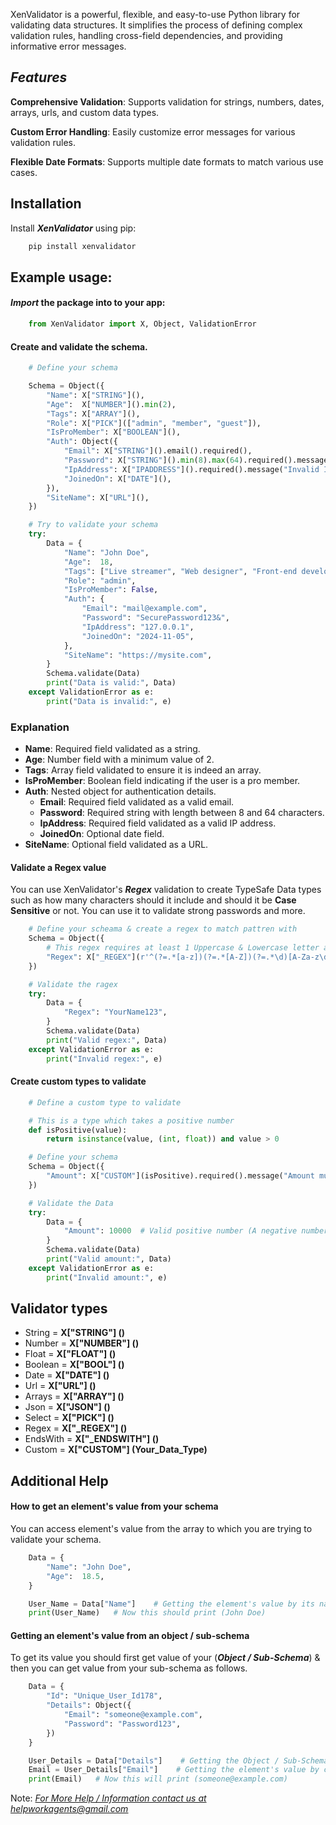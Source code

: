 XenValidator is a powerful, flexible, and easy-to-use Python library for validating data structures. It simplifies the process of defining complex validation rules, handling cross-field dependencies, and providing informative error messages.

## *Features*
**Comprehensive Validation**: Supports validation for strings, numbers, dates, arrays, urls, and custom data types.

**Custom Error Handling**: Easily customize error messages for various validation rules.

**Flexible Date Formats**: Supports multiple date formats to match various use cases.

## Installation

Install ***XenValidator*** using pip:

```bash
    pip install xenvalidator
``` 

## Example usage:

#### *Import* the package into to your app:

```python
    from XenValidator import X, Object, ValidationError
```

#### Create and validate the schema.

```python
    # Define your schema

    Schema = Object({
        "Name": X["STRING"](),
        "Age":  X["NUMBER"]().min(2),
        "Tags": X["ARRAY"](),
        "Role": X["PICK"](["admin", "member", "guest"]),
        "IsProMember": X["BOOLEAN"](),
        "Auth": Object({
            "Email": X["STRING"]().email().required(),
            "Password": X["STRING"]().min(8).max(64).required().message("Password is required and must be 8 characters long."),
            "IpAddress": X["IPADDRESS"]().required().message("Invalid IP address."),
            "JoinedOn": X["DATE"](),
        }),
        "SiteName": X["URL"](),
    })

    # Try to validate your schema
    try:
        Data = {
            "Name": "John Doe",
            "Age":  18,
            "Tags": ["Live streamer", "Web designer", "Front-end developer"],
            "Role": "admin",
            "IsProMember": False,
            "Auth": {
                "Email": "mail@example.com",
                "Password": "SecurePassword123&",
                "IpAddress": "127.0.0.1",
                "JoinedOn": "2024-11-05",
            },
            "SiteName": "https://mysite.com",
        }
        Schema.validate(Data)
        print("Data is valid:", Data)
    except ValidationError as e:
        print("Data is invalid:", e)
```

### Explanation

- **Name**: Required field validated as a string.
- **Age**: Number field with a minimum value of 2.
- **Tags**: Array field validated to ensure it is indeed an array.
- **IsProMember**: Boolean field indicating if the user is a pro member.
- **Auth**: Nested object for authentication details.
  - **Email**: Required field validated as a valid email.
  - **Password**: Required string with length between 8 and 64 characters.
  - **IpAddress**: Required field validated as a valid IP address.
  - **JoinedOn**: Optional date field.
- **SiteName**: Optional field validated as a URL.

#### Validate a Regex value

You can use XenValidator's ***Regex*** validation to create TypeSafe Data types such as how many characters should it include and should it be **Case Sensitive** or not. You can use it to validate strong passwords and more.

```python
    # Define your scheama & create a regex to match pattren with
    Schema = Object({
        # This regex requires at least 1 Uppercase & Lowercase letter and 1 Number & Must be 8 characters long
        "Regex": X["_REGEX"](r'^(?=.*[a-z])(?=.*[A-Z])(?=.*\d)[A-Za-z\d]{8,12}$'),
    })

    # Validate the ragex
    try:
        Data = {
            "Regex": "YourName123",
        }
        Schema.validate(Data)
        print("Valid regex:", Data)
    except ValidationError as e:
        print("Invalid regex:", e)


```

#### Create custom types to validate

```python
    # Define a custom type to validate

    # This is a type which takes a positive number
    def isPositive(value):
        return isinstance(value, (int, float)) and value > 0

    # Define your schema
    Schema = Object({
        "Amount": X["CUSTOM"](isPositive).required().message("Amount must be positive."),
    })

    # Validate the Data
    try:
        Data = {
            "Amount": 10000  # Valid positive number (A negative number should return an error)
        }
        Schema.validate(Data)
        print("Valid amount:", Data)
    except ValidationError as e:
        print("Invalid amount:", e)


```

## Validator types

- String   = **X["STRING"] ()**
- Number   = **X["NUMBER"] ()**
- Float    = **X["FLOAT"] ()**
- Boolean  = **X["BOOL"] ()**
- Date     = **X["DATE"] ()**
- Url      = **X["URL"] ()**
- Arrays   = **X["ARRAY"] ()**
- Json     = **X["JSON"] ()**
- Select   = **X["PICK"] ()**
- Regex    = **X["_REGEX"] ()**
- EndsWith = **X["_ENDSWITH"] ()**
- Custom   = **X["CUSTOM"] (Your_Data_Type)**

## Additional Help

#### How to get an element's value from your schema

You can access element's value from the array to which you are trying to validate your schema. 

```python
    Data = {
        "Name": "John Doe",
        "Age":  18.5,
    }

    User_Name = Data["Name"]    # Getting the element's value by its name
    print(User_Name)   # Now this should print (John Doe)
```

#### Getting an element's value from an object / sub-schema

To get its value you should first get value of your (***Object / Sub-Schema***) & then you can get value from your sub-schema as follows. 

```python
    Data = {
        "Id": "Unique_User_Id178",
        "Details": Object({
            "Email": "someone@example.com",
            "Password": "Password123",
        })
    }

    User_Details = Data["Details"]    # Getting the Object / Sub-Schema's value by its name
    Email = User_Details["Email"]    # Getting the element's value by calling its Sub-Schema / Object
    print(Email)   # Now this will print (someone@example.com)
```

Note: <u>*For More Help / Information contact us at helpworkagents@gmail.com*</u>
